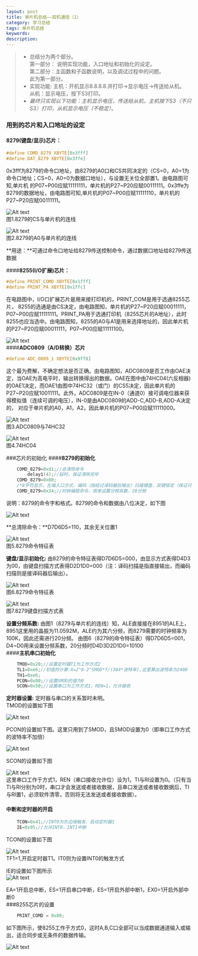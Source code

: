 ```yaml
---
layout: post
title: 单片机总结——双机通信（1）
category: 学习总结
tags: 单片机总结
keywords: 
description:
---
```

> - 总结分为两个部分。  
第一部分： 说明实现功能，入口地址和初始化的设定。  
第二部分：主函数和子函数说明，以及调试过程中的问题。  
此为第一部分。
> - 实现功能:
> 主机：开机显示8.8.8.8.并打印->显示电压->传送给从机。  
> 从机：显示电压，按下S3打印。  
> - *最终只实现以下功能：主机显示电压，传送给从机，主机按下S3（不只S3）打印，从机显示电压（不稳定）*。     


### 用到的芯片和入口地址的设定
#### **8279(键盘/显示)芯片：**
``` c
#define COMD_8279 XBYTE[0x3fff]
#define DAT_8279 XBYTE[0x3ffe]
```  

0x3fff为8279的命令口地址，由8279的A0口和CS共同决定的（CS=0，A0=1为命令口地址；CS=0，A0=0为数据口地址），与设置无关位全部置1。由电路图可知,单片机
的P07~P00应赋11111111，单片机的P27~P20应赋00111111。0x3ffe为8279的数据地址，由电路图可知,单片机的P07~P00应赋11111110，单片机的P27~P20应赋00111111。


 ![Alt text](/public/danpianji/1446555595177.png)  
图1.8279的CS与单片机的连线  
 
![Alt text](/public/danpianji/1446555721023.png)  
图2.8279的A0与单片机的连线  

**用途：**可通过命令口地址给8279传送控制命令，通过数据口地址给8279传送数据  

####**8255(I/O扩展)芯片：**
``` c
#define PRINT_COMD XBYTE[0x1fff]
#define PRINT_PA XBYTE[0x1ffc]
```
在电路图中，I/O口扩展芯片是用来接打印机的，PRINT_COM是用于选通8255芯片， 8255的选通是由CS决定，由电路图知，单片机的P27~P20应赋00011111，P07~P00应赋11111111。PRINT_PA用于选通打印机（8255芯片的A地址），此时8255也应当选中。由电路图知，8255的A0与A1是用来选择地址的，因此单片机的P27~P20应赋00011111，P07~P00应赋11111100。 


![Alt text](/public/danpianji/1446556775867.png)  
####**ADC0809（A/D转换）芯片**
``` c
#define ADC_0809_1 XBYTE[0x9ff8]
```
这个最为费解，不确定想法是否正确。由电路图知，ADC0809是否工作由OAE决定，当OAE为高电平时，输出转换得出的数据。OAE在图中由74HC04(六反相器)的OAE1决定，而OAE1由图中74HC32（或门）的CS5决定，因此单片机的P27~P20应赋10011111。此外，ADC0809是在IN-0（通道0）接可调电位器来获得模拟值（连续可调的电压），IN-0是由ADC0809的ADD-C,ADD-B,ADD-A决定的， 对应于单片机的A0，A1，A2，因此单片机的P07~P00应赋11111000。 


![Alt text](/public/danpianji/1446559733612.png)  
图3.ADC0809与74HC32  

![Alt text](/public/danpianji/1446559754633.png)  
图4.74HC04  

###芯片的初始化
####**8279的初始化**
``` c
	COMD_8279=0xd1;//总清除命令
		delay1(4);//延时，保证清除完毕
	COMD_8279=0x00;
	/*8字符显示，左端入口方式，编码（指经过译码器后输出）扫描键盘，双键锁定（保证只有一个键按下）*/
	COMD_8279=0x34;//时钟编程命令，用来设置分频系数，20分频
```
说明：8279的命令字和格式。8279的命令和数据由八位决定，如下图

 
![Alt text](/public/danpianji/1446560346914.png)  

**总清除命令：**D7D6D5=110，其余无关位置1 

![Alt text](/public/danpianji/1446560503511.png)  
图5.8279命令特征表  

**键盘/显示初始化:**
由8279的命令特征表得D7D6D5=000，由显示方式表得D4D3为00，由键盘扫描方式表得D2D1D0=000（注：译码扫描是指直接输出，而编码扫描则是接译码器后输出）。 


![Alt text](/public/danpianji/1446560961763.png)  
 图6.8279命令特征表  

![Alt text](/public/danpianji/1446560981557.png)  
图7.8279键盘扫描方式表  

**设置分频系数:**
由图1（8279与单片机的连线）知，ALE直接接在8951的ALE上，8951这里用的晶振为11.0592M，ALE约为其六分频，而8279需要的时钟频率为100K，因此还需进行20分频。 
由图6（8279的命令特征表）得D7D6D5=001，D4~D0用来设置分频系数，20分频时D4D3D2D1D0=10100  
####**主机串口初始化**
``` c
	TMOD=0x20;//设置定时器T1为工作方式2
	TL1=0xe6;//初值的计算:X=2^8-2^SMOD*f/(384*波特率),这里算出波特率为2400
	TH1=0xe6;
	PCON=0x00;//设置SMOD的值为0
	SCON=0x50;//设置串口为工作方式1，REN=1，允许接收
```
**定时器设置:**
定时器与串口的关系暂时未明。  
TMOD的设置如下图 


![Alt text](/public/danpianji/1446562339912.png)  

PCON的设置如下图。这里只用到了SMOD，且SMOD设置为0（即串口工作方式的波特率不加倍） 

![Alt text](/public/danpianji/1446562421444.png)  

SCON的设置如下图 

![Alt text](/public/danpianji/1446562625318.png)  
这里串口工作于方式1，REN（串口接收允许位）设为1，TI与RI设置为0。（只有当TI与RI分别为0时，串口才会发送或者接收数据，且串口发送或者接收数据后，TI与RI置1，必须软件清零，否则将无法发送或者接收数据）。  

#### **中断和定时器的开启**
``` c
	TCON=0x41;//INT0为负边缘触发，启动定时器1
	IE=0x95;//允许INT0，INT1中断
```
TCON的设置如下图 


![Alt text](/public/danpianji/1446562887679.png)  
TF1=1,开启定时器T1。IT0则为设置INT0的触发方式  

IE的设置如下图所示  
![Alt text](/public/danpianji/1446563097557.png)  

EA=1开启总中断，ES=1开启串口中断，ES=1开启外部中断1，EX0=1开启外部中断0  
###8255芯片的设置
``` c
	PRINT_COMD = 0x80;
```
如下图所示，使8255工作于方式0，这时A,B,C口全部可以当成数据通道输入或输出，适合同步或无条件的数据传输。 


![Alt text](/public/danpianji/1446563446264.png)  
